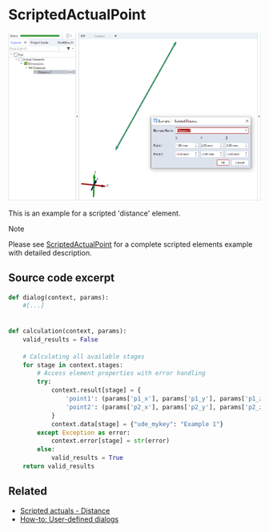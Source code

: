 # ScriptedActualPoint

![Scripted distance element example](distance.png)

This is an example for a scripted 'distance' element.

> [!NOTE]
> Please see [ScriptedActualPoint](https://github.com/ZEISS/zeiss-inspect-app-examples/blob/dev/AppExamples/scripted_actuals/ScriptedActualPoint/doc/Documentation.html) for a complete scripted elements example with detailed description.

## Source code excerpt

```python
def dialog(context, params):
    #[...]


def calculation(context, params):
    valid_results = False

    # Calculating all available stages
    for stage in context.stages:
        # Access element properties with error handling
        try:
            context.result[stage] = {
                'point1': (params['p1_x'], params['p1_y'], params['p1_z']),
                'point2': (params['p2_x'], params['p2_y'], params['p2_z'])
            }
            context.data[stage] = {"ude_mykey": "Example 1"}
        except Exception as error:
            context.error[stage] = str(error)
        else:
            valid_results = True
    return valid_results
```

## Related

* [Scripted actuals - Distance](https://zeissiqs.github.io/zeiss-inspect-addon-api/2025/python_api/scripted_elements_api.html#distance)
* [How-to: User-defined dialogs](https://zeissiqs.github.io/zeiss-inspect-addon-api/2025/howtos/python_api_introduction/user_defined_dialogs.html)
